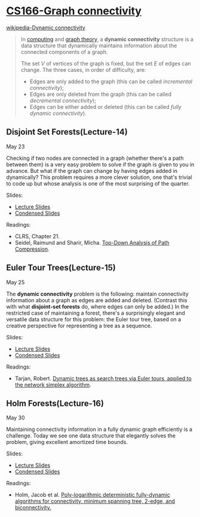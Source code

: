 # [CS166-Graph connectivity](https://web.stanford.edu/class/cs166/) 

[wikipedia-Dynamic connectivity](https://en.wikipedia.org/wiki/Dynamic_connectivity)

> In [computing](https://en.wikipedia.org/wiki/Computing) and [graph theory](https://en.wikipedia.org/wiki/Graph_theory), a **dynamic connectivity** structure is a data structure that dynamically maintains information about the connected components of a graph.
>
> The set *V* of vertices of the graph is fixed, but the set *E* of edges can change. The three cases, in order of difficulty, are:
>
> - Edges are only added to the graph (this can be called *incremental connectivity*);
> - Edges are only deleted from the graph (this can be called *decremental connectivity*);
> - Edges can be either added or deleted (this can be called *fully dynamic connectivity*).



## Disjoint Set Forests(Lecture-14)

May 23

Checking if two nodes are connected in a graph (whether there's a path between them) is a very easy problem to solve if the graph is given to you in advance. But what if the graph can change by having edges added in dynamically? This problem requires a more clever solution, one that's trivial to code up but whose analysis is one of the most surprising of the quarter.

Slides:

- [Lecture Slides](https://web.stanford.edu/class/cs166/lectures/14/Slides14.pdf)
- [Condensed Slides](https://web.stanford.edu/class/cs166/lectures/14/Small14.pdf)

Readings:

- CLRS, Chapter 21.
- Seidel, Raimund and Sharir, Micha. [Top-Down Analysis of Path Compression](https://web.stanford.edu/class/cs166/restricted/papers/SeidelSharirUnionFind.pdf).





## Euler Tour Trees(Lecture-15)

May 25

The **dynamic connectivity** problem is the following: maintain connectivity information about a graph as edges are added and deleted. (Contrast this with what **disjoint-set forests** do, where edges can only be added.) In the restricted case of maintaining a forest, there's a surprisingly elegant and versatile data structure for this problem: the Euler tour tree, based on a creative perspective for representing a tree as a sequence.

Slides:

- [Lecture Slides](https://web.stanford.edu/class/cs166/lectures/15/Slides15.pdf)
- [Condensed Slides](https://web.stanford.edu/class/cs166/lectures/15/Small15.pdf)

Readings:

- Tarjan, Robert. [Dynamic trees as search trees via Euler tours, applied to the network simplex algorithm](https://web.stanford.edu/class/cs166/restricted/papers/TarjanEulerTourTrees.pdf).





## Holm Forests(Lecture-16)

May 30

Maintaining connectivity information in a fully dynamic graph efficiently is a challenge. Today we see one data structure that elegantly solves the problem, giving excellent amortized time bounds.

Slides:

- [Lecture Slides](https://web.stanford.edu/class/cs166/lectures/16/Slides16.pdf)
- [Condensed Slides](https://web.stanford.edu/class/cs166/lectures/16/Small16.pdf)

Readings:

- Holm, Jacob et al. [Poly-logarithmic deterministic fully-dynamic algorithms for connectivity, minimum spanning tree, 2-edge, and biconnectivity.](https://web.stanford.edu/class/cs166/restricted/papers/HolmEtAlDynamicConnectivity.pdf)